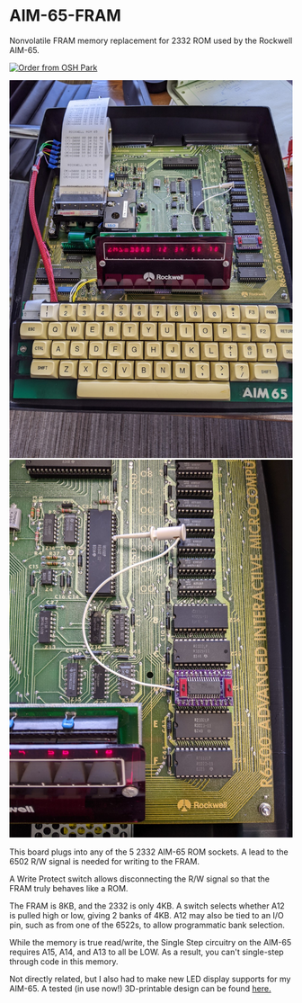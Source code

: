 # AIM-65-FRAM

Nonvolatile FRAM memory replacement for 2332 ROM used by the Rockwell AIM-65.

<a href="https://oshpark.com/shared_projects/X4W64rqJ"><img src="https://oshpark.com/packs/media/images/badge-5f4e3bf4bf68f72ff88bd92e0089e9cf.png" alt="Order from OSH Park"></img></a>

<p align="middle">
  <img src="PXL_20201108_224736572.jpg" width="550" title="Image 1">
  <img src="PXL_20201108_224743412.jpg" width="550" title="Image 2">
</p>

This board plugs into any of the 5 2332 AIM-65 ROM sockets. 
A lead to the 6502 R/W signal is needed for writing to the FRAM.

A Write Protect switch allows disconnecting the R/W signal so that the FRAM truly behaves like a ROM.

The FRAM is 8KB, and the 2332 is only 4KB. A switch selects whether A12 is pulled high or low, giving 2 banks of 4KB. 
A12 may also be tied to an I/O pin, such as from one of the 6522s, to allow programmatic bank selection.

While the memory is true read/write, the Single Step circuitry on the AIM-65 requires A15, A14, and A13 to all be LOW.
As a result, you can't single-step through code in this memory.

Not directly related, but I also had to make new LED display supports for my AIM-65. A tested (in use now!)
3D-printable design can be found 
<a href="https://cad.onshape.com/documents/efebfeba35798ffd247abe96/w/842ecc41860fff750f9e59dd/e/60049825f7dbb6890abf0c50">here.</a>
